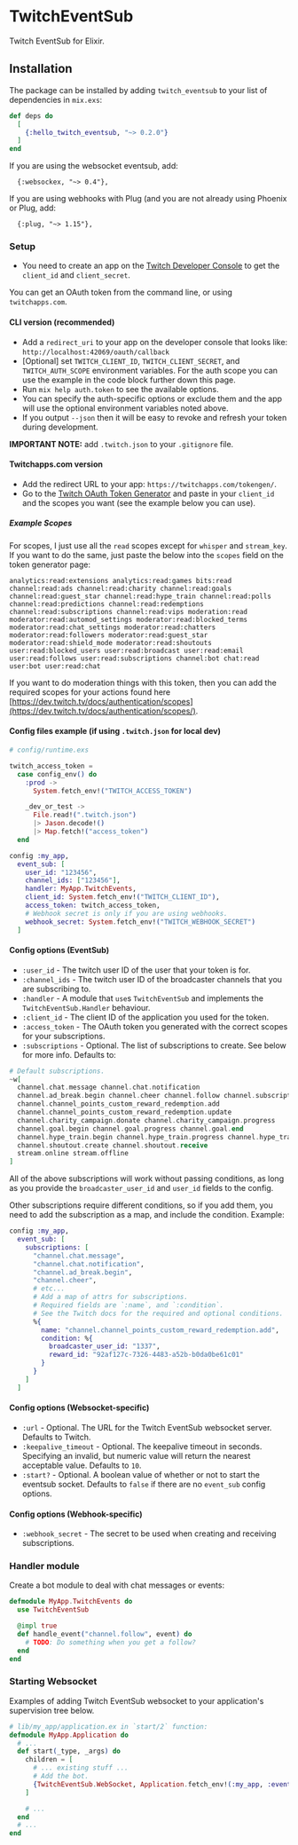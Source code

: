 # TwitchEventSub

Twitch EventSub for Elixir.

## Installation

The package can be installed by adding `twitch_eventsub` to your list of
dependencies in `mix.exs`:

```elixir
def deps do
  [
    {:hello_twitch_eventsub, "~> 0.2.0"}
  ]
end
```

If you are using the websocket eventsub, add:

      {:websockex, "~> 0.4"},

If you are using webhooks with Plug (and you are not already using Phoenix or Plug, add:

      {:plug, "~> 1.15"},

### Setup

 * You need to create an app on the [Twitch Developer Console](https://dev.twitch.tv/console/apps/create)
   to get the `client_id` and `client_secret`.

You can get an OAuth token from the command line, or using `twitchapps.com`.

#### CLI version (recommended)

 * Add a `redirect_uri` to your app on the developer console that looks like:
   `http://localhost:42069/oauth/callback`
 * [Optional] set `TWITCH_CLIENT_ID`, `TWITCH_CLIENT_SECRET`, and `TWITCH_AUTH_SCOPE`
   environment variables. For the auth scope you can use the example in the code
   block further down this page.
 * Run `mix help auth.token` to see the available options.
 * You can specify the auth-specific options or exclude them and the app will use the
   optional environment variables noted above.
 * If you output `--json` then it will be easy to revoke and refresh your token during
   development.

**IMPORTANT NOTE:** add `.twitch.json` to your `.gitignore` file.

#### Twitchapps.com version

 * Add the redirect URL to your app: `https://twitchapps.com/tokengen/`.
 * Go to the [Twitch OAuth Token Generator](https://twitchapps.com/tokengen/) and
   paste in your `client_id` and the scopes you want (see the example below you can use).

##### Example Scopes

For scopes, I just use all the `read` scopes except for `whisper` and `stream_key`.
If you want to do the same, just paste the below into the `scopes` field on the
token generator page:

```
analytics:read:extensions analytics:read:games bits:read channel:read:ads channel:read:charity channel:read:goals channel:read:guest_star channel:read:hype_train channel:read:polls channel:read:predictions channel:read:redemptions channel:read:subscriptions channel:read:vips moderation:read moderator:read:automod_settings moderator:read:blocked_terms moderator:read:chat_settings moderator:read:chatters moderator:read:followers moderator:read:guest_star moderator:read:shield_mode moderator:read:shoutouts user:read:blocked_users user:read:broadcast user:read:email user:read:follows user:read:subscriptions channel:bot chat:read user:bot user:read:chat
```

If you want to do moderation things with this token, then you can add the required scopes for
your actions found here [https://dev.twitch.tv/docs/authentication/scopes](https://dev.twitch.tv/docs/authentication/scopes/).

#### Config files example (if using `.twitch.json` for local dev)

```elixir
# config/runtime.exs

twitch_access_token =
  case config_env() do
    :prod ->
      System.fetch_env!("TWITCH_ACCESS_TOKEN")

    _dev_or_test ->
      File.read!(".twitch.json")
      |> Jason.decode!()
      |> Map.fetch!("access_token")
  end

config :my_app,
  event_sub: [
    user_id: "123456",
    channel_ids: ["123456"],
    handler: MyApp.TwitchEvents,
    client_id: System.fetch_env!("TWITCH_CLIENT_ID"),
    access_token: twitch_access_token,
    # Webhook secret is only if you are using webhooks.
    webhook_secret: System.fetch_env!("TWITCH_WEBHOOK_SECRET")
  ]
```

#### Config options (EventSub)

 * `:user_id` - The twitch user ID of the user that your token is for.
 * `:channel_ids` - The twitch user ID of the broadcaster channels that you are subscribing to.
 * `:handler` - A module that `use`s `TwitchEventSub` and implements the `TwitchEventSub.Handler` behaviour.
 * `:client_id` - The client ID of the application you used for the token.
 * `:access_token` - The OAuth token you generated with the correct scopes for your subscriptions.
 * `:subscriptions` - Optional. The list of subscriptions to create. See below for more info.
   Defaults to:

```elixir
# Default subscriptions.
~w[
  channel.chat.message channel.chat.notification
  channel.ad_break.begin channel.cheer channel.follow channel.subscription.end
  channel.channel_points_custom_reward_redemption.add
  channel.channel_points_custom_reward_redemption.update
  channel.charity_campaign.donate channel.charity_campaign.progress
  channel.goal.begin channel.goal.progress channel.goal.end
  channel.hype_train.begin channel.hype_train.progress channel.hype_train.end
  channel.shoutout.create channel.shoutout.receive
  stream.online stream.offline
]
```

All of the above subscriptions will work without passing conditions, as long as you
provide the `broadcaster_user_id` and `user_id` fields to the config.

Other subscriptions require different conditions, so if you add them, you need to add the subscription
as a map, and include the condition. Example:

```elixir
config :my_app,
  event_sub: [
    subscriptions: [
      "channel.chat.message",
      "channel.chat.notification",
      "channel.ad_break.begin",
      "channel.cheer",
      # etc...
      # Add a map of attrs for subscriptions.
      # Required fields are `:name`, and `:condition`.
      # See the Twitch docs for the required and optional conditions.
      %{
        name: "channel.channel_points_custom_reward_redemption.add",
        condition: %{
          broadcaster_user_id: "1337",
          reward_id: "92af127c-7326-4483-a52b-b0da0be61c01"
        }
      }
    ]
  ]
```

#### Config options (Websocket-specific)

 * `:url` - Optional. The URL for the Twitch EventSub websocket server. Defaults to Twitch.
 * `:keepalive_timeout` - Optional. The keepalive timeout in seconds. Specifying an invalid,
   but numeric value will return the nearest acceptable value. Defaults to `10`.
 * `:start?` - Optional. A boolean value of whether or not to start the eventsub socket.
   Defaults to `false` if there are no `event_sub` config options.

#### Config options (Webhook-specific)

 * `:webhook_secret` - The secret to be used when creating and receiving subscriptions.


### Handler module

Create a bot module to deal with chat messages or events:

```elixir
defmodule MyApp.TwitchEvents do
  use TwitchEventSub

  @impl true
  def handle_event("channel.follow", event) do
    # TODO: Do something when you get a follow?
  end
end
```

### Starting Websocket

Examples of adding Twitch EventSub websocket to your application's supervision tree below.

```elixir
# lib/my_app/application.ex in `start/2` function:
defmodule MyApp.Application do
  # ...
  def start(_type, _args) do
    children = [
      # ... existing stuff ...
      # Add the bot.
      {TwitchEventSub.WebSocket, Application.fetch_env!(:my_app, :event_sub)}
    ]

    # ...
  end
  # ...
end
```
